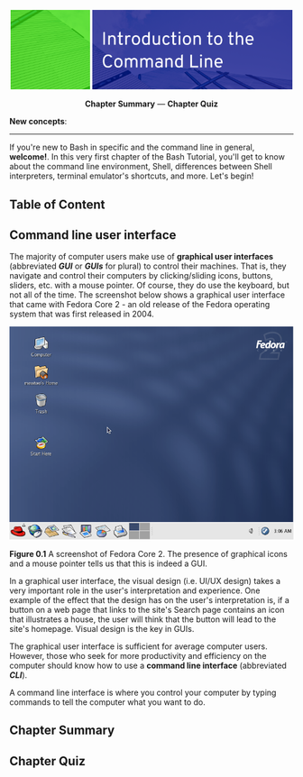 <p align="center">
    <img src="../img/ch00/header.part1.png" width="28%" />
    <img src="../img/ch00/header.part2.png" width="70.5%" />
</p>

<p align="center">
    <b><a style="text-decoration: none"
          href="#chapter-summary">Chapter Summary</a></b>
    &mdash;
    <b><a style="text-decoration: none"
          href="#chapter-quiz">Chapter Quiz</a></b>
</p>

**New concepts**:  

<!-- Define link aliases (if any) here -->

- - -

<!-- This is where you introduce what the chapter is about. -->
If you're new to Bash in specific and the command line in general, **welcome!**.
In this very first chapter of the Bash Tutorial, you'll get to know about the
command line environment, Shell, differences between Shell interpreters,
terminal emulator's shortcuts, and more. Let's begin!

Table of Content
----------------



Command line user interface
---------------------------

The majority of computer users make use of **graphical user interfaces**
(abbreviated **_GUI_** or **_GUIs_** for plural) to control their machines. That
is, they navigate and control their computers by clicking/sliding icons,
buttons, sliders, etc. with a mouse pointer. Of course, they do use the
keyboard, but not all of the time. The screenshot below shows a graphical user
interface that came with Fedora Core 2 - an old release of the Fedora operating
system that was first released in 2004.

![](../img/ch00/fedo_core_2-screenshot.png)

**Figure 0.1** A screenshot of Fedora Core 2. The presence of graphical icons
and a mouse pointer tells us that this is indeed a GUI.

In a graphical user interface, the visual design (i.e. UI/UX design) takes a
very important role in the user's interpretation and experience. One example of
the effect that the design has on the user's interpretation is, if a button on a
web page that links to the site's Search page contains an icon that illustrates
a house, the user will think that the button will lead to the site's homepage.
Visual design is the key in GUIs.

The graphical user interface is sufficient for average computer users. However,
those who seek for more productivity and efficiency on the computer should know
how to use a **command line interface** (abbreviated **_CLI_**).

A command line interface is where you control your computer by typing commands
to tell the computer what you want to do.

Chapter Summary
---------------

Chapter Quiz
------------
